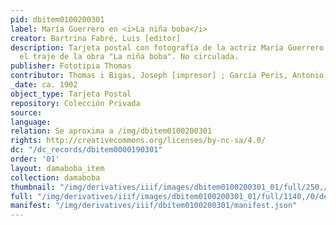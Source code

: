 ```yaml
---
pid: dbitem0100200301
label: María Guerrero en <i>La niña boba</i>
creator: Bartrina Fabré, Luis [editor]
description: Tarjeta postal con fotografía de la actriz María Guerrero vestida con
  el traje de la obra "La niña boba". No circulada.
publisher: Fototipia Thomas
contributor: Thomas i Bigas, Joseph [impresor] ; García Peris, Antonio [fotógrafo]
_date: ca. 1902
object_type: Tarjeta Postal
repository: Colección Privada
source:
language:
relation: Se aproxima a /img/dbitem0100200301
rights: http://creativecommons.org/licenses/by-nc-sa/4.0/
dc: "/dc_records/dbitem0000190301"
order: '01'
layout: damaboba_item
collection: damaboba
thumbnail: "/img/derivatives/iiif/images/dbitem0100200301_01/full/250,/0/default.jpg"
full: "/img/derivatives/iiif/images/dbitem0100200301_01/full/1140,/0/default.jpg"
manifest: "/img/derivatives/iiif/dbitem0100200301/manifest.json"
---
```

